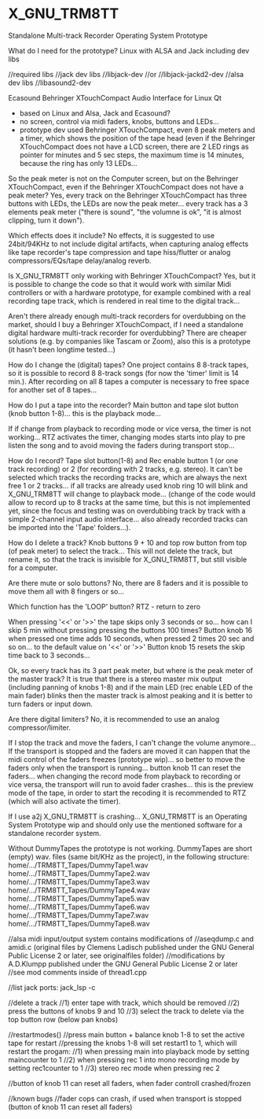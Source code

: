 # X_GNU_TRM8TT
Standalone Multi-track Recorder Operating System Prototype

What do I need for the prototype?
Linux with ALSA and Jack including dev libs


//required libs
//jack dev libs
//libjack-dev
//or
//libjack-jackd2-dev
//alsa dev libs
//libasound2-dev


Ecasound 
Behringer XTouchCompact
Audio Interface for Linux
Qt

- based on Linux and Alsa, Jack and Ecasound? 
- no screen, control via midi faders, knobs, buttons and LEDs... 
- prototype dev used Behringer XTouchCompact, even 8 peak meters and a timer, which shows the position of the tape head (even if the Behringer XTouchCompact does not have a LCD screen, there are 2 LED rings as pointer for minutes and 5 sec steps, the maximum time is 14 minutes, because the ring has only 13 LEDs...

So the peak meter is not on the Computer screen, but on the Behringer XTouchCompact, even if the Behringer XTouchCompact does not have a peak meter?
Yes, every track on the Behringer XTouchCompact has three buttons with LEDs, the LEDs are now the peak meter... every track has a 3 elements peak meter ("there is sound", "the volumne is ok", "it is almost clipping, turn it down"). 

Which effects does it include?
No effects, it is suggested to use 24bit/94KHz to not include digital artifacts, when capturing analog effects like tape recorder's tape compression and tape hiss/flutter or analog compressors/EQs/tape delay/analog reverb. 

Is X_GNU_TRM8TT only working with Behringer XTouchCompact?
Yes, but it is possible to change the code so that it would work with similar Midi controllers or with a hardware prototype, for example combined with a real recording tape track, which is rendered in real time to the digital track... 

Aren't there already enough multi-track recorders for overdubbing on the market, should I buy a Behringer XTouchCompact, if I need a standalone digital hardware multi-track recorder for overdubbing?
There are cheaper solutions (e.g. by companies like Tascam or Zoom), also this is a prototype (it hasn't been longtime tested...)

How do I change the (digital) tapes?
One project contains 8 8-track tapes, so it is possible to record 8 8-track songs (for now the 'timer' limit is 14 min.).
After recording on all 8 tapes a computer is necessary to free space for another set of 8 tapes...

How do I put a tape into the recorder?
Main button and tape slot button (knob button 1-8)... this is the playback mode...

If if change from playback to recording mode or vice versa, the timer is not working...
RTZ activates the timer, changing modes starts into play to pre listen the song and to avoid moving the faders during transport stop... 

How do I record?
Tape slot button(1-8) and Rec enable button  1 (or one track recording) or 2 (for recording with 2 tracks, e.g. stereo). It can't be selected which tracks the recording tracks are, which are always the next free 1 or 2 tracks... if all tracks are already used knob ring 10 will blink and X_GNU_TRM8TT will change to playback mode... (change of the code would allow to record up to 8 tracks at the same time, but this is not implemented yet, since the focus and testing was on overdubbing track by track with a simple 2-channel input audio interface... also already recorded tracks can be imported into the 'Tape' folders...).

How do I delete a track?
Knob buttons 9 + 10 and top row button from top (of peak meter) to select the track...
This will not delete the track, but rename it, so that the track is invisible for X_GNU_TRM8TT, but still visible for a computer.

Are there mute or solo buttons?
No, there are 8 faders and it is possible to move them all with 8 fingers or so...

Which function has the 'LOOP' button?
RTZ - return to zero 

When pressing '<<' or '>>' the tape skips only 3 seconds or so... how can I skip 5 min without pressing pressing the buttons 100 times?
Button knob 16 when pressed one time adds 10 seconds, when pressed 2 times 20 sec and so on... to the default value on '<<' or '>>'
Button knob 15 resets the skip time back to 3 seconds...

Ok, so every track has its 3 part peak meter, but where is the peak meter of the master track?
It is true that there is a stereo master mix output (including panning of knobs 1-8) and if the main LED (rec enable LED of the main fader) blinks then the master track is almost peaking and it is better to turn faders or input down.

Are there digital limiters?
No, it is recommended to use an analog compressor/limiter.

If I stop the track and move the faders, I can't change the volume anymore...
If the transport is stopped and the faders are moved it can happen that the midi control of the faders freezes (prototype wip)... so better to move the faders only when the transport is running... button knob 11 can reset the faders... when changing the record mode from playback to recording or vice versa, the transport will run to avoid fader crashes... this is the preview mode of the tape, in order to start the recoding it is recommended to RTZ (which will also activate the timer).

If I use a2j X_GNU_TRM8TT is crashing...
X_GNU_TRM8TT is an Operating System Prototype wip and should only use the mentioned software for a standalone recorder system.

Without DummyTapes the prototype is not working. DummyTapes are short (empty) wav. files (same bit/KHz as the project), in the following structure:
home/.../TRM8TT_Tapes/DummyTape1.wav
home/.../TRM8TT_Tapes/DummyTape2.wav
home/.../TRM8TT_Tapes/DummyTape3.wav
home/.../TRM8TT_Tapes/DummyTape4.wav
home/.../TRM8TT_Tapes/DummyTape5.wav
home/.../TRM8TT_Tapes/DummyTape6.wav
home/.../TRM8TT_Tapes/DummyTape7.wav
home/.../TRM8TT_Tapes/DummyTape8.wav


//alsa midi input/output system contains modifications of
//aseqdump.c and amidi.c (original files by Clemens Ladisch published under the GNU General Public License 2 or later, see originalfiles folder)
//modifications by A.D.Klumpp published under the GNU General Public License 2 or later
//see mod comments inside of thread1.cpp

//list jack ports: jack_lsp -c

//delete a track
//1) enter tape with track, which should be removed
//2) press the buttons of knobs 9 and 10
//3) select the track to delete via the top button row (below pan knobs)

//restartmodes()
//press main button + balance knob 1-8 to set the active tape for restart
//pressing the knobs 1-8 will set restart1 to 1, which will restart the progam:
//1) when pressing main into playback mode by setting maincounter to 1
//2) when pressing rec 1 into mono recording mode by setting rec1counter to 1
//3) stereo rec mode when pressing rec 2

//button of knob 11 can reset all faders, when fader controll crashed/frozen

//known bugs
//fader cops can crash, if used when transport is stopped (button of knob 11 can reset all faders)






